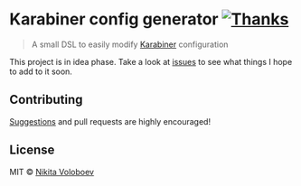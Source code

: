 # Karabiner config generator [![Thanks](https://img.shields.io/badge/Say%20Thanks-💗-ff69b4.svg)](https://www.patreon.com/nikitavoloboev)
> A small DSL to easily modify [Karabiner](https://github.com/tekezo/Karabiner-Elements) configuration

This project is in idea phase. Take a look at [issues](../../issues/) to see what things I hope to add to it soon.

## Contributing
[Suggestions](../../issues/) and pull requests are highly encouraged!

## License
MIT © [Nikita Voloboev](https://nikitavoloboev.xyz)